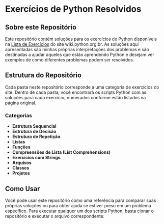 # Exercícios de Python Resolvidos

## Sobre este Repositório
Este repositório contém soluções para os exercícios de Python disponíveis na [Lista de Exercícios](https://wiki.python.org.br/ListaDeExercicios) do site wiki.python.org.br. As soluções aqui apresentadas são minhas próprias interpretações dos problemas e são destinadas a ajudar aqueles que estão aprendendo Python e desejam ver exemplos de como diferentes problemas podem ser resolvidos.

## Estrutura do Repositório
Cada pasta neste repositório corresponde a uma categoria de exercícios do site. Dentro de cada pasta, você encontrará os scripts Python com as soluções para cada exercício, numerados conforme estão listados na página original.

### Categorias
- **Estrutura Sequencial**
- **Estrutura de Decisão**
- **Estrutura de Repetição**
- **Listas**
- **Funções**
- **Compreensões de Lista (List Comprehensions)**
- **Exercícios com Strings**
- **Arquivos**
- **Classes**
- **Projetos**

## Como Usar
Você pode usar este repositório como uma referência para comparar suas próprias soluções ou para obter ajuda se estiver preso em um problema específico. Para executar qualquer um dos scripts Python, basta clonar o repositório e executar o arquivo correspondente:

